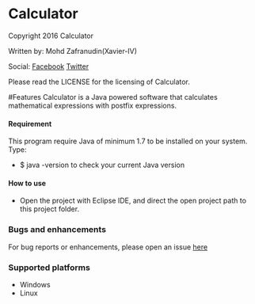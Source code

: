# Calculator
Copyright 2016 Calculator

Written by: Mohd Zafranudin(Xavier-IV)

Social: [Facebook](https://www.facebook.com/PuteraMujahidIslam)
		[Twitter](https://twitter.com/xavicca)
		
Please read the LICENSE for the licensing of Calculator. 

#Features
Calculator is a Java powered software that calculates mathematical expressions with postfix expressions.

#### Requirement

This program require Java of minimum 1.7 to be installed on your system. Type:
* $ java -version
to check your current Java version

#### How to use

* Open the project with Eclipse IDE, and direct the open project path to this project folder.

### Bugs and enhancements

For bug reports or enhancements, please open an issue [here](https://github.com/Xavier-IV/Calculator/issues)

### Supported platforms

* Windows
* Linux

